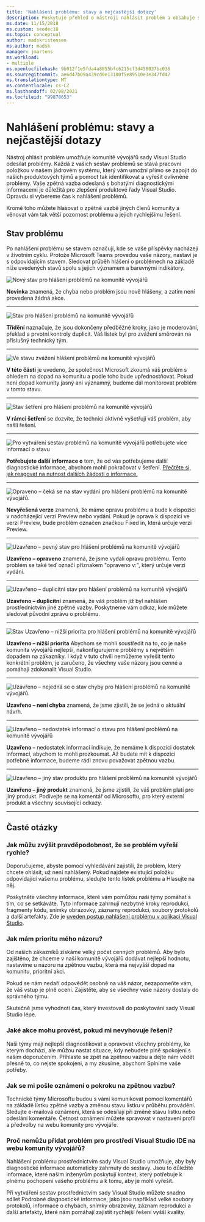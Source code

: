```yaml
---
title: 'Nahlášení problému: stavy a nejčastější dotazy'
description: Poskytuje přehled o nástroji nahlásit problém a obsahuje stavy a definice problémů.
ms.date: 11/15/2018
ms.custom: seodec18
ms.topic: conceptual
author: madskristensen
ms.author: madsk
manager: jmartens
ms.workload:
- multiple
ms.openlocfilehash: 9b012f1e5fda4a8855bfc6215cf3d458037bc036
ms.sourcegitcommit: ae6d47b09a439cd0e13180f5e89510e3e347fd47
ms.translationtype: MT
ms.contentlocale: cs-CZ
ms.lasthandoff: 02/08/2021
ms.locfileid: "99878653"
---
```

# <a name="report-a-problem-states-and-faq"></a>Nahlášení problému: stavy a nejčastější dotazy

Nástroj ohlásit problém umožňuje komunitě vývojářů sady Visual Studio odesílat problémy. Každá z vašich sestav problémů se stává pracovní položkou v našem jádrovém systému, který vám umožní přímo se zapojit do našich produktových týmů a pomoct tak identifikovat a vyřešit ovlivněné problémy. Vaše zpětná vazba odeslaná s bohatými diagnostickými informacemi je důležitá pro zlepšení produktové řady Visual Studio. Opravdu si vybereme čas k nahlášení problémů.

Kromě toho můžete hlasovat o zpětné vazbě jiných členů komunity a věnovat vám tak větší pozornost problému a jejich rychlejšímu řešení.

## <a name="problem-status"></a>Stav problému

Po nahlášení problému se stavem označují, kde se vaše příspěvky nacházejí v životním cyklu. Protože Microsoft Teams provedou vaše názory, nastaví je s odpovídajícím stavem.  Sledovat průběh hlášení o problémech na základě níže uvedených stavů spolu s jejich významem a barevnými indikátory.

![Nový stav pro hlášení problémů na komunitě vývojářů](../ide/media/ProblemStates/New.jpg)

**Novinka** znamená, že chyba nebo problém jsou nově hlášeny, a zatím není provedena žádná akce.

- - -

![Stav pro hlášení problémů na komunitě vývojářů](../ide/media/ProblemStates/Triaged.jpg)

**Třídění** naznačuje, že jsou dokončeny předběžné kroky, jako je moderování, překlad a prvotní kontroly duplicit. Váš lístek byl pro zvážení směrován na příslušný technický tým.

- - -

![Ve stavu zvážení hlášení problémů na komunitě vývojářů](../ide/media/ProblemStates/UnderConsideration.jpg)

**V této části** je uvedeno, že společnost Microsoft zkoumá váš problém s ohledem na dopad na komunitu a podle toho bude upřednostňovat. Pokud není dopad komunity jasný ani významný, budeme dál monitorovat problém v tomto stavu.

- - -

![Stav šetření pro hlášení problémů na komunitě vývojářů](../ide/media/ProblemStates/UnderInvestigation.jpg)

**V rámci šetření** se dozvíte, že technici aktivně vyšetřují váš problém, aby našli řešení.

- - -

![Pro vytváření sestav problémů na komunitě vývojářů potřebujete více informací o stavu](../ide/media/ProblemStates/NeedMoreInfo.jpg)

**Potřebujete další informace o** tom, že od vás potřebujeme další diagnostické informace, abychom mohli pokračovat v šetření.  [Přečtěte si, jak reagovat na nutnost dalších žádostí o informace.](./how-to-report-a-problem-with-visual-studio.md#when-further-information-is-needed)

- - -

![Opraveno – čeká se na stav vydání pro hlášení problémů na komunitě vývojářů.](../ide/media/ProblemStates/FixedPendingRelease.jpg)

**Nevyřešená verze** znamená, že máme opravu problému a bude k dispozici v nadcházející verzi Preview nebo vydání.  Pokud je oprava k dispozici ve verzi Preview, bude problém označen značkou Fixed in, která určuje verzi Preview.

- - -

![Uzavřeno – pevný stav pro hlášení problémů na komunitě vývojářů](../ide/media/ProblemStates/ClosedFixed.jpg)

**Uzavřeno – opraveno** znamená, že jsme vydali opravu problému. Tento problém se také teď označí příznakem "opraveno v:", který určuje verzi vydání.

- - -

![Uzavřeno – duplicitní stav pro hlášení problémů na komunitě vývojářů](../ide/media/ProblemStates/ClosedDuplicate.jpg)

**Uzavřeno – duplicitní** znamená, že váš problém již byl nahlášen prostřednictvím jiné zpětné vazby. Poskytneme vám odkaz, kde můžete sledovat původní zprávu o problému.

- - -

![Stav Uzavřeno – nižší priorita pro hlášení problémů na komunitě vývojářů](../ide/media/ProblemStates/ClosedLowerPriority.jpg)

**Uzavřeno – nižší priorita** Abychom se mohli soustředit na to, co je naše komunita vývojářů nejlepší, nakonfigurujeme problémy s největším dopadem na zákazníky. I když v tuto chvíli nemůžeme vyřešit tento konkrétní problém, je zaručeno, že všechny vaše názory jsou cenné a pomáhají zdokonalit Visual Studio.

- - -

![Uzavřeno – nejedná se o stav chyby pro hlášení problémů na komunitě vývojářů.](../ide/media/ProblemStates/ClosedNotABug.jpg)

**Uzavřeno – není chyba**  znamená, že jsme zjistili, že se jedná o aktuální návrh.

- - -

![Uzavřeno – nedostatek informací o stavu pro hlášení problémů na komunitě vývojářů](../ide/media/ProblemStates/ClosedNotEnoughInfo.jpg)

**Uzavřeno –** nedostatek informací indikuje, že nemáme k dispozici dostatek informací, abychom to mohli prozkoumat. Až budete mít k dispozici potřebné informace, budeme rádi znovu považovat zpětnou vazbu.

- - -

![Uzavřeno – jiný stav produktu pro hlášení problémů na komunitě vývojářů](../ide/media/ProblemStates/ClosedOtherProduct.jpg)

**Uzavřeno – jiný produkt** znamená, že jsme zjistili, že váš problém platí pro jiný produkt. Podívejte se na komentář od Microsoftu, pro který externí produkt a všechny související odkazy.

- - -

## <a name="faq"></a>Časté otázky

### <a name="how-can-i-increase-the-chance-of-my-problem-getting-resolved-quickly"></a>Jak můžu zvýšit pravděpodobnost, že se problém vyřeší rychle?

Doporučujeme, abyste pomocí vyhledávání zajistili, že problém, který chcete ohlásit, už není nahlášený. Pokud najdete existující položku odpovídající vašemu problému, sledujte tento lístek problému a Hlasujte na něj.

Poskytněte všechny informace, které vám pomůžou naši týmy pomáhat s tím, co se setkáváte.  Tyto informace zahrnují nezbytné kroky reprodukci, fragmenty kódu, snímky obrazovky, záznamy reprodukci, soubory protokolů a další artefakty.  Zde je [uveden postup nahlášení problému v aplikaci Visual Studio](./how-to-report-a-problem-with-visual-studio.md).

### <a name="how-is-my-feedback-prioritized"></a>Jak mám prioritu mého názoru?

Od našich zákazníků získáme velký počet cenných problémů. Aby bylo zajištěno, že chceme v naší komunitě vývojářů dodávat nejlepší hodnotu, nastavíme u názoru na zpětnou vazbu, která má nejvyšší dopad na komunitu, prioritní akci.

Pokud se nám nedaří odpovědět osobně na váš názor, nezapomeňte vám, že váš vstup je plně ocení. Zajistěte, aby se všechny vaše názory dostaly do správného týmu.

Skutečně jsme vyhodnotí čas, který investovali do poskytování sady Visual Studio lépe.

### <a name="what-actions-can-i-take-if-im-not-satisfied-with-the-resolution"></a>Jaké akce mohu provést, pokud mi nevyhovuje řešení?

Naši týmy mají nejlepší diagnostikovat a opravovat všechny problémy, ke kterým dochází, ale můžou nastat situace, kdy nebudete plně spokojeni s naším doporučením. Přihlaste se zpět na zpětnou vazbu a dejte nám vědět přesně to, co nejste spokojeni, a my zkusíme, abychom Splníme vaše potřeby.

### <a name="how-will-i-get-notified-of-progress-on-my-feedback"></a>Jak se mi pošle oznámení o pokroku na zpětnou vazbu?

Technické týmy Microsoftu budou s vámi komunikovat pomocí komentářů na základě lístku zpětné vazby a změnou stavu lístku v průběhu provádění. Sledujte e-mailová oznámení, která se odesílají při změně stavu lístku nebo odeslání komentáře.  Četnost oznámení můžete spravovat v nastavení profil a předvolby na webu komunity pro vývojáře.

### <a name="why-cant-i-add-a-problem-for-visual-studio-ide-on-the-developer-community-website"></a>Proč nemůžu přidat problém pro prostředí Visual Studio IDE na webu komunity vývojářů?

Nahlášení problému prostřednictvím sady Visual Studio umožňuje, aby byly diagnostické informace automaticky zahrnuty do sestavy. Jsou to důležité informace, které našim inženýrům poskytují kontext, který potřebuje k plnému pochopení vašeho problému a k tomu, aby je mohl vyřešit.

Při vytváření sestav prostřednictvím sady Visual Studio můžete snadno sdílet Podrobné diagnostické informace, jako jsou například velké soubory protokolů, informace o chybách, snímky obrazovky, záznam reprodukci a další artefakty, které nám pomáhají zajistit rychlejší řešení vyšší kvality.
